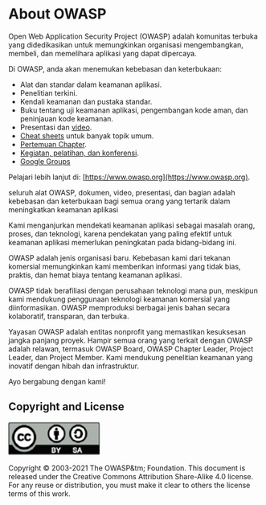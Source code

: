 # About OWASP

Open Web Application Security Project (OWASP) adalah komunitas terbuka yang didedikasikan untuk memungkinkan organisasi mengembangkan, membeli, dan memelihara aplikasi yang dapat dipercaya.

Di OWASP, anda akan menemukan kebebasan dan keterbukaan:

- Alat dan standar dalam keamanan aplikasi.
- Penelitian terkini.
- Kendali keamanan dan pustaka standar.
- Buku tentang uji keamanan aplikasi, pengembangan kode aman, dan peninjauan kode keamanan.
- Presentasi dan [video](https://www.youtube.com/user/OWASPGLOBAL).
- [Cheat sheets](https://cheatsheetseries.owasp.org/) untuk banyak topik umum.
- [Pertemuan Chapter](https://owasp.org/chapters/).
- [Kegiatan, pelatihan, dan konferensi](https://owasp.org/events/).
- [Google Groups](TBA)

Pelajari lebih lanjut di: [https://www.owasp.org](https://www.owasp.org).

seluruh alat OWASP, dokumen, video, presentasi, dan bagian adalah kebebasan dan keterbukaan bagi semua orang yang tertarik dalam meningkatkan keamanan aplikasi

Kami menganjurkan mendekati keamanan aplikasi sebagai masalah orang, proses, dan teknologi, karena pendekatan yang paling efektif untuk keamanan aplikasi memerlukan peningkatan pada bidang-bidang ini.

OWASP adalah jenis organisasi baru. Kebebasan kami dari tekanan komersial memungkinkan kami memberikan informasi yang tidak bias, praktis, dan hemat biaya tentang keamanan aplikasi.

OWASP tidak berafiliasi dengan perusahaan teknologi mana pun, meskipun kami mendukung penggunaan teknologi keamanan komersial yang diinformasikan. OWASP memproduksi berbagai jenis bahan secara kolaboratif, transparan, dan terbuka.

Yayasan OWASP adalah entitas nonprofit yang memastikan kesuksesan jangka panjang proyek. Hampir semua orang yang terkait dengan OWASP adalah relawan, termasuk OWASP Board, OWASP Chapter Leader, Project Leader, dan Project Member. Kami mendukung penelitian keamanan yang inovatif dengan hibah dan infrastruktur.

Ayo bergabung dengan kami!

## Copyright and License

![license](OWASP%20Top%2010/Top10/2021/docs/assets/license.png)

Copyright © 2003-2021 The OWASP&tm; Foundation. This document is released under the Creative Commons Attribution Share-Alike 4.0 license. For any reuse or distribution, you must make it clear to others the license terms of this work.
